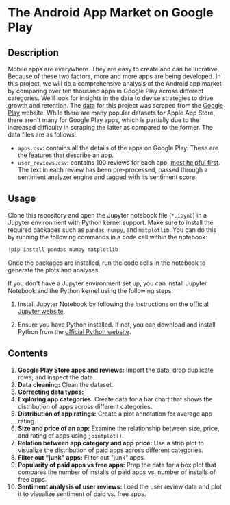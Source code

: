 # The Android App Market on Google Play
## Description
Mobile apps are everywhere. They are easy to create and can be lucrative. Because of these two factors, more and more apps are being developed. In this project, we will do a comprehensive analysis of the Android app market by comparing over ten thousand apps in Google Play across different categories. We'll look for insights in the data to devise strategies to drive growth and retention. The [data](https://www.kaggle.com/datasets/lava18/google-play-store-apps) for this project was scraped from the [Google Play](https://play.google.com/store/apps?hl=en&pli=1) website. While there are many popular datasets for Apple App Store, there aren't many for Google Play apps, which is partially due to the increased difficulty in scraping the latter as compared to the former. The data files are as follows:

* `apps.csv`: contains all the details of the apps on Google Play. These are the features that describe an app.
* `user_reviews.csv`: contains 100 reviews for each app, [most helpful first](https://www.androidpolice.com/2019/01/21/google-play-stores-redesigned-ratings-and-reviews-section-lets-you-easily-filter-by-star-rating/). The text in each review has been pre-processed, passed through a sentiment analyzer engine and tagged with its sentiment score.
## Usage
Clone this repository and open the Jupyter notebook file (`*.ipynb`) in a Jupyter environment with Python kernel support. Make sure to install the required packages such as `pandas`, `numpy`, and `matplotlib`. You can do this by running the following commands in a code cell within the notebook:
```python
!pip install pandas numpy matplotlib 
```
Once the packages are installed, run the code cells in the notebook to generate the plots and analyses.

If you don't have a Jupyter environment set up, you can install Jupyter Notebook and the Python kernel using the following steps:

1. Install Jupyter Notebook by following the instructions on the [official Jupyter website](https://jupyter.org/install).

2. Ensure you have Python installed. If not, you can download and install Python from the [official Python website](https://www.python.org/downloads/).
## Contents
1. **Google Play Store apps and reviews:** Import the data, drop duplicate rows, and inspect the data.
2. **Data cleaning:** Clean the dataset.
3. **Correcting data types:**
4. **Exploring app categories:** Create data for a bar chart that shows the distribution of apps across different categories.
5. **Distribution of app ratings:** Create a plot annotation for average app rating.
6. **Size and price of an app:** Examine the relationship between size, price, and rating of apps using `jointplot()`.
7. **Relation between app category and app price:** Use a strip plot to visualize the distribution of paid apps across different categories.
8. **Filter out "junk" apps:** Filter out "junk" apps.
9. **Popularity of paid apps vs free apps:** Prep the data for a box plot that compares the number of installs of paid apps vs. number of installs of free apps.
10. **Sentiment analysis of user reviews:** Load the user review data and plot it to visualize sentiment of paid vs. free apps.
